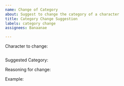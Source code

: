 ```yaml
---
name: Change of Category
about: Suggest to change the category of a character
title: Category Change Suggestion
labels: category change
assignees: Banaanae

---
```


<!-- Either paste in the character or the code -->
Character to change:
```

```

Suggested Category:


<!-- Please provide a short reason for the change, along with an example -->
Reasoning for change:

Example:
```

```
